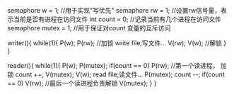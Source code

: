semaphore  w = 1;  //用于实现"写优先"
semaphore rw = 1;   //设置rw信号量，表示当前是否有进程在访问文件
int count = 0;  //记录当前有几个进程在访问文件
semaphore mutex = 1;    //用于保证对count 变量的互斥访问

writer(){
    while(1){
        P(w);
        P(rw);      //加锁
        write file;写文件...
        V(rw);
        V(w);       //解锁
    }
}

reader(){
    while(1){
        P(w);
        P(mutex);
        if(count == 0)
            P(rw);  //第一个读进程， 加锁
        count ++;
        V(mutex);
        V(w);
        read file;读文件...
        P(mutex);
        count --;
        if(count == 0)
            V(rw);  //最后一个读进程负责解锁
        V(mutex);
    }
}
